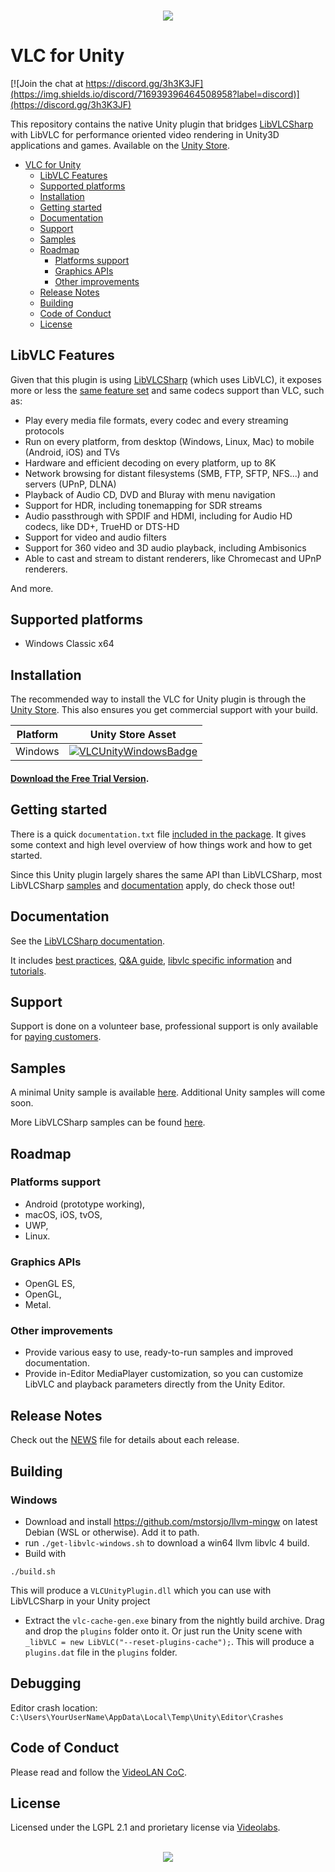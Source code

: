 <h3 align="center">
    <a href="https://assetstore.unity.com/packages/tools/video/vlc-for-unity-windows-133979"><img src="/icons/Social_Media_Image_1200x630.png"/></a>
</h3>

# VLC for Unity

[![Join the chat at https://discord.gg/3h3K3JF](https://img.shields.io/discord/716939396464508958?label=discord)](https://discord.gg/3h3K3JF)

This repository contains the native Unity plugin that bridges [LibVLCSharp](https://code.videolan.org/videolan/LibVLCSharp) with LibVLC for performance oriented video rendering in Unity3D applications and games. Available on the [Unity Store](https://assetstore.unity.com/packages/tools/video/vlc-for-unity-windows-133979).

- [VLC for Unity](#VLC-for-Unity)
  - [LibVLC Features](#LibVLC-Features)
  - [Supported platforms](#Supported-platforms)
  - [Installation](#Installation)
  - [Getting started](#Getting-started)
  - [Documentation](#Documentation)
  - [Support](#Support)
  - [Samples](#Samples)
  - [Roadmap](#Roadmap)
    - [Platforms support](#Platforms-support)
    - [Graphics APIs](#Graphics-APIs)
    - [Other improvements](#Other-improvements)
  - [Release Notes](#Release-Notes)
  - [Building](#Building)
  - [Code of Conduct](#Code-of-Conduct)
  - [License](#License)

## LibVLC Features

Given that this plugin is using [LibVLCSharp](https://code.videolan.org/videolan/LibVLCSharp) (which uses LibVLC), it exposes more or less the [same feature set](https://code.videolan.org/videolan/LibVLCSharp#features) and same codecs support than VLC, such as:

- Play every media file formats, every codec and every streaming protocols
- Run on every platform, from desktop (Windows, Linux, Mac) to mobile (Android, iOS) and TVs
- Hardware and efficient decoding on every platform, up to 8K
- Network browsing for distant filesystems (SMB, FTP, SFTP, NFS...) and servers (UPnP, DLNA)
- Playback of Audio CD, DVD and Bluray with menu navigation
- Support for HDR, including tonemapping for SDR streams
- Audio passthrough with SPDIF and HDMI, including for Audio HD codecs, like DD+, TrueHD or DTS-HD
- Support for video and audio filters
- Support for 360 video and 3D audio playback, including Ambisonics
- Able to cast and stream to distant renderers, like Chromecast and UPnP renderers.

And more.

## Supported platforms

- Windows Classic x64

## Installation

The recommended way to install the VLC for Unity plugin is through the [Unity Store](https://assetstore.unity.com/packages/tools/video/vlc-for-unity-windows-133979). This also ensures you get commercial support with your build.

| Platform          |  Unity Store Asset                              |
| ----------------- | ----------------------------------------------- |
| Windows           | [![VLCUnityWindowsBadge]][VLCUnityWindows]      |

[RVLCUnityWindows]: https://assetstore.unity.com/packages/tools/video/vlc-for-unity-windows-133979
[VLCUnityWindows]: https://assetstore.unity.com/packages/tools/video/vlc-for-unity-windows-133979
[VLCUnityWindowsBadge]: https://img.shields.io/badge/Made%20with-Unity-57b9d3.svg?style=flat&logo=unity

#### [Download the Free Trial Version](https://videolabs.io/#unity).

## Getting started

There is a quick `documentation.txt` file [included in the package](./Assets/VLC-Unity-Windows/documentation.txt). It gives some context and high level overview of how things work and how to get started.

Since this Unity plugin largely shares the same API than LibVLCSharp, most LibVLCSharp [samples](https://code.videolan.org/mfkl/libvlcsharp-samples) and [documentation](https://code.videolan.org/videolan/LibVLCSharp/tree/3.x/docs) apply, do check those out!

## Documentation

See the [LibVLCSharp documentation](https://code.videolan.org/videolan/LibVLCSharp/tree/master/docs).

It includes [best practices](https://code.videolan.org/videolan/LibVLCSharp/blob/master/docs/best_practices.md), [Q&A guide](https://code.videolan.org/videolan/LibVLCSharp/blob/master/docs/how_do_I_do_X.md), [libvlc specific information](https://code.videolan.org/videolan/LibVLCSharp/blob/master/docs/libvlc_documentation.md) and [tutorials](https://code.videolan.org/videolan/LibVLCSharp/blob/master/docs/tutorials.md).

## Support

Support is done on a volunteer base, professional support is only available for [paying customers](https://assetstore.unity.com/packages/tools/video/vlc-for-unity-windows-133979).

## Samples

A minimal Unity sample is available [here](./Assets/VLC-Unity-Windows/Scripts/UseRenderingPlugin.cs). Additional Unity samples will come soon.

More LibVLCSharp samples can be found [here](https://code.videolan.org/mfkl/libvlcsharp-samples).

## Roadmap

### Platforms support

- Android (prototype working),
- macOS, iOS, tvOS,
- UWP,
- Linux.

### Graphics APIs

- OpenGL ES,
- OpenGL,
- Metal.

### Other improvements

- Provide various easy to use, ready-to-run samples and improved documentation.
- Provide in-Editor MediaPlayer customization, so you can customize LibVLC and playback parameters directly from the Unity Editor.

## Release Notes

Check out the [NEWS](NEWS) file for details about each release.

## Building

### Windows

- Download and install https://github.com/mstorsjo/llvm-mingw on latest Debian (WSL or otherwise). Add it to path.
- run `./get-libvlc-windows.sh` to download a win64 llvm libvlc 4 build.
- Build with
```
./build.sh
```
This will produce a `VLCUnityPlugin.dll` which you can use with LibVLCSharp in your Unity project
- Extract the `vlc-cache-gen.exe` binary from the nightly build archive. Drag and drop the `plugins` folder onto it. Or just run the Unity scene with `_libVLC = new LibVLC("--reset-plugins-cache");`. This will produce a `plugins.dat` file in the `plugins` folder.

## Debugging

Editor crash location: `C:\Users\YourUserName\AppData\Local\Temp\Unity\Editor\Crashes`

## Code of Conduct

Please read and follow the [VideoLAN CoC](https://wiki.videolan.org/Code_of_Conduct/).

## License

Licensed under the LGPL 2.1 and prorietary license via [Videolabs](https://videolabs.io/).

<br/>
<div align="center">
    <a href="https://assetstore.unity.com/packages/tools/video/vlc-for-unity-windows-133979"><img src="icons/Icon_Image_160x160.png"/></a>
</div>
